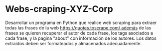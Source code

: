 # Webs-craping-XYZ-Corp
Desarrollar un programa en Python que realice web scraping para extraer todas las frases de la web https://quotes.toscrape.com/ además de las frases se quieren recuperar el autor de cada frase, los tags asociados a cada frase, y la pagina "about" con información de los autores. Los datos extraídos deben ser formateados y almacenados adecuadamente.
